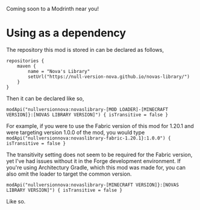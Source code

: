 Coming soon to a Modrinth near you!
# Using as a dependency
The repository this mod is stored in can be declared as follows,
```
repositories {
    maven {
        name = "Nova's Library"
        setUrl("https://null-version-nova.github.io/novas-library/")
    }
}
```
Then it can be declared like so,

```
modApi("nullversionnova:novaslibrary-[MOD LOADER]-[MINECRAFT VERSION]}:[NOVAS LIBRARY VERSION]") { isTransitive = false }
```

For example, if you were to use the Fabric version of this mod for 1.20.1 and were targeting version 1.0.0 of the mod, you would type `modApi("nullversionnova:novaslibrary-fabric-1.20.1}:1.0.0") { isTransitive = false }`

The transitivity setting does not seem to be required for the Fabric version, yet I've had issues without it in the Forge development environment.
If you're using Architectury Gradle, which this mod was made for, you can also omit the loader to target the common version.

```
modApi("nullversionnova:novaslibrary-[MINECRAFT VERSION]}:[NOVAS LIBRARY VERSION]") { isTransitive = false }
```

Like so.
